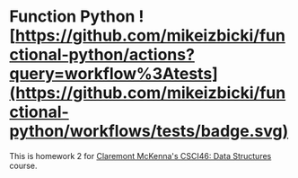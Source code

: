 # Function Python ![https://github.com/mikeizbicki/functional-python/actions?query=workflow%3Atests](https://github.com/mikeizbicki/functional-python/workflows/tests/badge.svg)

This is homework 2 for [Claremont McKenna's CSCI46: Data Structures](https://github.com/mikeizbicki/cmc-csci046) course.
